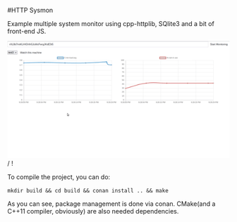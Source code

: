 #HTTP Sysmon

Example multiple system monitor using cpp-httplib, SQlite3 and a bit of front-end JS.

![demo](demo.gif) / ! [](demo.gif)

To compile the project, you can do:
```
mkdir build && cd build && conan install .. && make
```

As you can see, package management is done via conan. CMake(and a C++11 compiler, obviously) are also needed dependencies.

